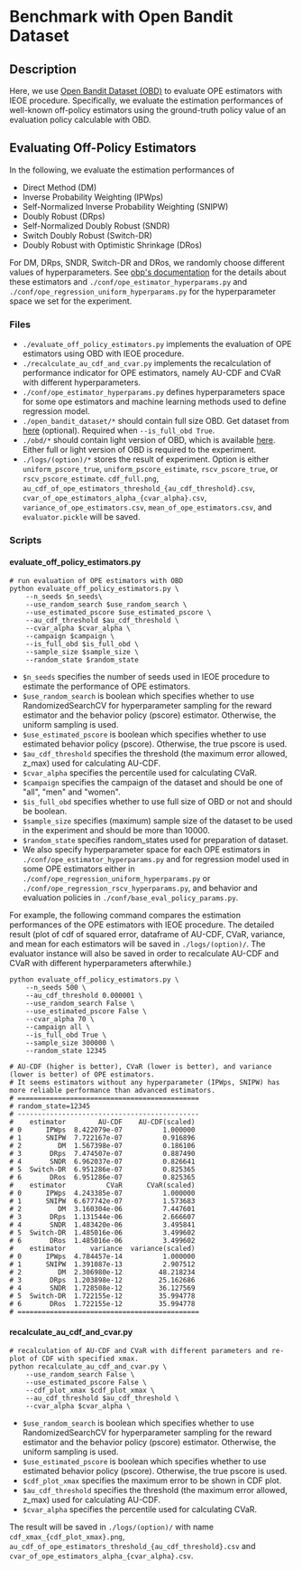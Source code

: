 # Benchmark with Open Bandit Dataset
## Description
Here, we use [Open Bandit Dataset (OBD)](https://research.zozo.com/data.html) to evaluate OPE estimators with IEOE procedure. Specifically, we evaluate the estimation performances of well-known off-policy estimators using the ground-truth policy value of an evaluation policy calculable with OBD.

## Evaluating Off-Policy Estimators
In the following, we evaluate the estimation performances of
- Direct Method (DM)
- Inverse Probability Weighting (IPWps)
- Self-Normalized Inverse Probability Weighting (SNIPW)
- Doubly Robust (DRps)
- Self-Normalized Doubly Robust (SNDR)
- Switch Doubly Robust (Switch-DR)
- Doubly Robust with Optimistic Shrinkage (DRos)

For DM, DRps, SNDR, Switch-DR and DRos, we randomly choose different values of hyperparameters. See [obp's documentation](https://zr-obp.readthedocs.io/en/latest/estimators.html) for the details about these estimators and `./conf/ope_estimator_hyperparams.py` and `./conf/ope_regression_uniform_hyperparams.py` for the hyperparameter space we set for the experiment.

### Files
- `./evaluate_off_policy_estimators.py` implements the evaluation of OPE estimators using OBD with IEOE procedure.
- `./recalculate_au_cdf_and_cvar.py` implements the recalculation of performance indicator for OPE estimators, namely AU-CDF and CVaR with different hyperparameters.
- `./conf/ope_estimator_hyperparams.py` defines hyperparameters space for some ope estimators and machine learning methods used to define regression model.
- `./open_bandit_dataset/*` should contain full size OBD. Get dataset from [here](https://research.zozo.com/data.html) (optional). Required when `--is_full_obd True`.
- `./obd/*` should contain light version of OBD, which is available [here](https://github.com/st-tech/zr-obp/tree/master/obd). Either full or light version of OBD is required to the experiment.
- `./logs/(option)/*` stores the result of experiment. Option is either `uniform_pscore_true`, `uniform_pscore_estimate`, `rscv_pscore_true`, or `rscv_pscore_estimate`. `cdf_full.png`, `au_cdf_of_ope_estimators_threshold_{au_cdf_threshold}.csv`, `cvar_of_ope_estimators_alpha_{cvar_alpha}.csv`, `variance_of_ope_estimators.csv`, `mean_of_ope_estimators.csv`, and `evaluator.pickle` will be saved.

### Scripts
#### evaluate_off_policy_estimators.py
```
# run evaluation of OPE estimators with OBD
python evaluate_off_policy_estimators.py \
    --n_seeds $n_seeds\
    --use_random_search $use_random_search \
    --use_estimated_pscore $use_estimated_pscore \
    --au_cdf_threshold $au_cdf_threshold \
    --cvar_alpha $cvar_alpha \
    --campaign $campaign \
    --is_full_obd $is_full_obd \
    --sample_size $sample_size \
    --random_state $random_state
```
- `$n_seeds` specifies the number of seeds used in IEOE procedure to estimate the performance of OPE estimators.
- `$use_random_search` is boolean which specifies whether to use RandomizedSearchCV for hyperparameter sampling for the reward estimator and the behavior policy (pscore) estimator. Otherwise, the uniform sampling is used.
- `$use_estimated_pscore` is boolean which specifies whether to use estimated behavior policy (pscore). Otherwise, the true pscore is used.
- `$au_cdf_threshold` specifies the threshold (the maximum error allowed, z_max) used for calculating AU-CDF.
- `$cvar_alpha` specifies the percentile used for calculating CVaR.
- `$campaign` specifies the campaign of the dataset and should be one of "all", "men" and "women".
- `$is_full_obd` specifies whether to use full size of OBD or not and should be boolean. 
- `$sample_size` specifies (maximum) sample size of the dataset to be used in the experiment and should be more than 10000.
- `$random_state` specifies random_states used for preparation of dataset.
- We also specify hyperparameter space for each OPE estimators in `./conf/ope_estimator_hyperparams.py` and for regression model used in some OPE estimators either in `./conf/ope_regression_uniform_hyperparams.py` or `./conf/ope_regression_rscv_hyperparams.py`, and behavior and evaluation policies in `./conf/base_eval_policy_params.py`.

For example, the following command compares the estimation performances of the OPE estimators with IEOE procedure. The detailed result (plot of cdf of squared error, dataframe of AU-CDF, CVaR, variance, and mean for each estimators will be saved in `./logs/(option)/`. The evaluator instance will also be saved in order to recalculate AU-CDF and CVaR with different hyperparameters afterwhile.)
```
python evaluate_off_policy_estimators.py \
    --n_seeds 500 \
    --au_cdf_threshold 0.000001 \
    --use_random_search False \
    --use_estimated_pscore False \
    --cvar_alpha 70 \
    --campaign all \
    --is_full_obd True \
    --sample_size 300000 \
    --random_state 12345

# AU-CDF (higher is better), CVaR (lower is better), and variance (lower is better) of OPE estimators.
# It seems estimators without any hyperparameter (IPWps, SNIPW) has more reliable performance than advanced estimators.
# =============================================
# random_state=12345
# ---------------------------------------------
#    estimator        AU-CDF    AU-CDF(scaled)
# 0      IPWps  8.422079e-07          1.000000
# 1      SNIPW  7.722167e-07          0.916896
# 2         DM  1.567398e-07          0.186106
# 3       DRps  7.474507e-07          0.887490
# 4       SNDR  6.962037e-07          0.826641
# 5  Switch-DR  6.951286e-07          0.825365
# 6       DRos  6.951286e-07          0.825365
#    estimator          CVaR      CVaR(scaled)
# 0      IPWps  4.243385e-07          1.000000
# 1      SNIPW  6.677742e-07          1.573683
# 2         DM  3.160304e-06          7.447601
# 3       DRps  1.131544e-06          2.666607
# 4       SNDR  1.483420e-06          3.495841
# 5  Switch-DR  1.485016e-06          3.499602
# 6       DRos  1.485016e-06          3.499602
#    estimator      variance  variance(scaled)
# 0      IPWps  4.784457e-14          1.000000
# 1      SNIPW  1.391087e-13          2.907512
# 2         DM  2.306980e-12         48.218234
# 3       DRps  1.203898e-12         25.162686
# 4       SNDR  1.728508e-12         36.127569
# 5  Switch-DR  1.722155e-12         35.994778
# 6       DRos  1.722155e-12         35.994778
# =============================================
```

#### recalculate_au_cdf_and_cvar.py
```
# recalculation of AU-CDF and CVaR with different parameters and re-plot of CDF with specified xmax.
python recalculate_au_cdf_and_cvar.py \
    --use_random_search False \
    --use_estimated_pscore False \
    --cdf_plot_xmax $cdf_plot_xmax \
    --au_cdf_threshold $au_cdf_threshold \
    --cvar_alpha $cvar_alpha \
```
- `$use_random_search` is boolean which specifies whether to use RandomizedSearchCV for hyperparameter sampling for the reward estimator and the behavior policy (pscore) estimator. Otherwise, the uniform sampling is used.
- `$use_estimated_pscore` is boolean which specifies whether to use estimated behavior policy (pscore). Otherwise, the true pscore is used.
- `$cdf_plot_xmax` specifies the maximum error to be shown in CDF plot.
- `$au_cdf_threshold` specifies the threshold (the maximum error allowed, z_max) used for calculating AU-CDF.
- `$cvar_alpha` specifies the percentile used for calculating CVaR.

The result will be saved in `./logs/(option)/` with name `cdf_xmax_{cdf_plot_xmax}.png`, `au_cdf_of_ope_estimators_threshold_{au_cdf_threshold}.csv` and `cvar_of_ope_estimators_alpha_{cvar_alpha}.csv`.
